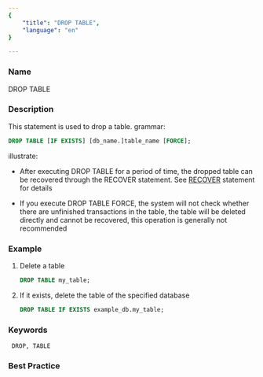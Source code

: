 ```yaml
---
{
    "title": "DROP TABLE",
    "language": "en"
}

---
```


<!--
Licensed to the Apache Software Foundation (ASF) under one
or more contributor license agreements.  See the NOTICE file
distributed with this work for additional information
regarding copyright ownership.  The ASF licenses this file
to you under the Apache License, Version 2.0 (the
"License"); you may not use this file except in compliance
with the License.  You may obtain a copy of the License at

  http://www.apache.org/licenses/LICENSE-2.0

Unless required by applicable law or agreed to in writing,
software distributed under the License is distributed on an
"AS IS" BASIS, WITHOUT WARRANTIES OR CONDITIONS OF ANY
KIND, either express or implied.  See the License for the
specific language governing permissions and limitations
under the License.
-->



### Name

DROP TABLE

### Description

This statement is used to drop a table.
grammar:

```sql
DROP TABLE [IF EXISTS] [db_name.]table_name [FORCE];
```


illustrate:

- After executing DROP TABLE for a period of time, the dropped table can be recovered through the RECOVER statement. See [RECOVER](../../../../sql-manual/sql-statements/recycle/RECOVER) statement for details

- If you execute DROP TABLE FORCE, the system will not check whether there are unfinished transactions in the table, the table will be deleted directly and cannot be recovered, this operation is generally not recommended

### Example

1. Delete a table

   ```sql
   DROP TABLE my_table;
   ```

2. If it exists, delete the table of the specified database

   ```sql
   DROP TABLE IF EXISTS example_db.my_table;
   ```

### Keywords

     DROP, TABLE

### Best Practice